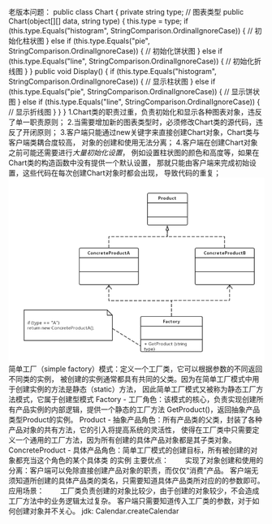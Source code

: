 老版本问题：
public class Chart
    {
        private string type; // 图表类型
        public Chart(object[][] data, string type)
        {
            this.type = type;
            if (this.type.Equals("histogram", StringComparison.OrdinalIgnoreCase))
            {
                // 初始化柱状图
            }
            else if (this.type.Equals("pie", StringComparison.OrdinalIgnoreCase))
            {
                // 初始化饼状图
            }
            else if (this.type.Equals("line", StringComparison.OrdinalIgnoreCase))
            {
                // 初始化折线图
            }
        }
        public void Display()
        {
            if (this.type.Equals("histogram", StringComparison.OrdinalIgnoreCase))
            {
                // 显示柱状图
            }
            else if (this.type.Equals("pie", StringComparison.OrdinalIgnoreCase))
            {
                // 显示饼状图
            }
            else if (this.type.Equals("line", StringComparison.OrdinalIgnoreCase))
            {
                // 显示折线图
            }
        }
    }
1.Chart类的职责过重，负责初始化和显示各种图表对象，违反了单一职责原则；
2.当需要增加新的图表类型时，必须修改Chart类的源代码，违反了开闭原则；
3.客户端只能通过new关键字来直接创建Chart对象，Chart类与客户端类耦合度较高，
对象的创建和使用无法分离；
4.客户端在创建Chart对象之前可能还需要进行*大量初始化设置*，
例如设置柱状图的颜色和高度等，如果在Chart类的构造函数中没有提供一个默认设置，
那就只能由客户端来完成初始设置，这些代码在每次创建Chart对象时都会出现，
导致代码的重复；    
![uml](model.png)
简单工厂（simple factory）模式：定义一个工厂类，它可以根据参数的不同返回不同类的实例，
被创建的实例通常都具有共同的父类。因为在简单工厂模式中用于创建实例的方法是静态（static）方法，
因此简单工厂模式又被称为静态工厂方法模式，它属于创建型模式
Factory - 工厂角色：该模式的核心，负责实现创建所有产品实例的内部逻辑，提供一个静态的工厂方法
GetProduct()，返回抽象产品类型Product的实例。
Product - 抽象产品角色：所有产品类的父类，封装了各种产品对象的共有方法，它的引入将提高系统的灵活性，
使得在工厂类中只需要定义一个通用的工厂方法，因为所有创建的具体产品对象都是其子类对象。
ConcreteProduct - 具体产品角色：简单工厂模式的创建目标，所有被创建的对象都充当这个角色的某个具体类
的实例
主要优点：
　　实现了对象创建和使用的分离：客户端可以免除直接创建产品对象的职责，而仅仅“消费”产品。
    客户端无须知道所创建的具体产品类的类名，只需要知道具体产品类所对应的的参数即可。
应用场景：
　　工厂类负责创建的对象比较少，由于创建的对象较少，不会造成工厂方法中的业务逻辑太过复杂。
    客户端只需要知道传入工厂类的参数，对于如何创建对象并不关心。
jdk:
Calendar.createCalendar